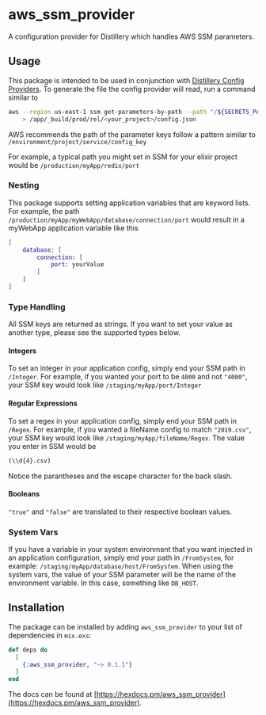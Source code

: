 # aws_ssm_provider

A configuration provider for Distillery which handles AWS SSM parameters.

## Usage

This package is intended to be used in conjunction with [Distillery Config Providers](https://hexdocs.pm/distillery/config/runtime.html#config-providers).
To generate the file the config provider will read, run a command similar to

```bash
aws --region us-east-1 ssm get-parameters-by-path --path "/${SECRETS_PATH}/YOUR_PROJECT/" --recursive --with-decryption --query "Parameters[]" \
    > /app/_build/prod/rel/<your_project>/config.json
```

AWS recommends the path of the parameter keys follow a pattern similar to `/environment/project/service/config_key`

For example, a typical path you might set in SSM for your elixir project would be `/production/myApp/redix/port`

### Nesting

This package supports setting application variables that are keyword lists. For example, the path `/production/myApp/myWebApp/database/connection/port` would result in a myWebApp application variable like this

```elixir
[
    database: [
        connection: [
            port: yourValue
        ]
    ]
]
```

### Type Handling

All SSM keys are returned as strings. If you want to set your value as another type, please see the supported types below.

#### Integers

To set an integer in your application config, simply end your SSM path in `/Integer`. For example, if you wanted your port to be `4000` and not `"4000"`, your SSM key would look like `/staging/myApp/port/Integer`

#### Regular Expressions

To set a regex in your application config, simply end your SSM path in `/Regex`. For example, if you wanted a fileName config to match `"2019.csv"`, your SSM key would look like `/staging/myApp/fileName/Regex`. The value you enter in SSM would be

```bash
(\\d{4}.csv)
```

Notice the parantheses and the escape character for the back slash.

#### Booleans

`"true"` and `"false"` are translated to their respective boolean values.

### System Vars

If you have a variable in your system environment that you want injected in an application configuration, simply end your path in `/FromSystem`, for example: `/staging/myApp/database/host/FromSystem`. When using the system vars, the value of your SSM parameter will be the name of the environment variable. In this case, something like `DB_HOST`.

## Installation

The package can be installed by adding `aws_ssm_provider` to your list of dependencies in `mix.exs`:

```elixir
def deps do
  [
    {:aws_ssm_provider, "~> 0.1.1"}
  ]
end
```

The docs can be found at [https://hexdocs.pm/aws_ssm_provider](https://hexdocs.pm/aws_ssm_provider).
